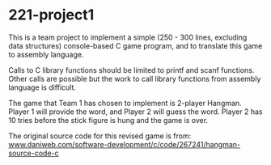 221-project1
============
This is a team project to implement a simple (250 - 300 lines, excluding data structures) console-based C game program, and to translate this game to assembly language.

Calls to C library functions should be limited to printf and scanf functions.  Other calls are possible but the work to call library functions from assembly language is difficult.

The game that Team 1 has chosen to implement is 2-player Hangman. Player 1 will provide the word, and Player 2 will guess the word. Player 2 has 10 tries before the stick figure is hung and the game is over.

The original source code for this revised game is from:
www.daniweb.com/software-development/c/code/267241/hangman-source-code-c
